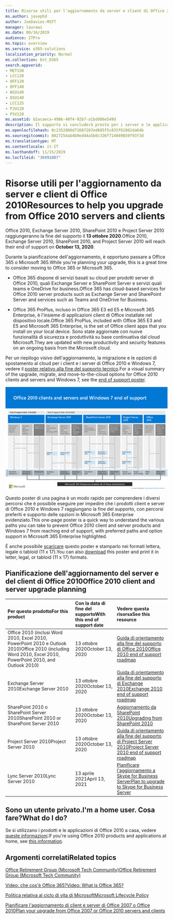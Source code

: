 ```yaml
---
title: Risorse utili per l'aggiornamento da server e client di Office 2010
ms.author: josephd
author: JoeDavies-MSFT
manager: laurawi
ms.date: 09/16/2019
audience: ITPro
ms.topic: overview
ms.service: o365-solutions
localization_priority: Normal
ms.collection: Ent_O365
search.appverid:
- MET150
- LCC120
- OFF120
- OFF140
- WSU140
- OSU140
- LCC125
- PJU120
- PSV120
ms.assetid: b2acaeca-4986-40f4-92b7-a1bdd06e549d
description: Il supporto si concluderà presto per i server e le applicazioni client di Office 2010 e non sono disponibili contratti di supporto personalizzato. Utilizzare questo articolo per iniziare a pianificare l'aggiornamento.
ms.openlocfilehash: 0c2352806d71687287ed885f5c835f61082da64b
ms.sourcegitcommit: 8027254ab4b9ed44a5b0c336f714049859f93f3d
ms.translationtype: MT
ms.contentlocale: it-IT
ms.lasthandoff: 11/15/2019
ms.locfileid: "36991887"
---
```

# <a name="resources-to-help-you-upgrade-from-office-2010-servers-and-clients"></a><span data-ttu-id="a3ab9-104">Risorse utili per l'aggiornamento da server e client di Office 2010</span><span class="sxs-lookup"><span data-stu-id="a3ab9-104">Resources to help you upgrade from Office 2010 servers and clients</span></span>

<span data-ttu-id="a3ab9-105">Office 2010, Exchange Server 2010, SharePoint 2010 e Project Server 2010 raggiungeranno la fine del supporto il **13 ottobre 2020**.</span><span class="sxs-lookup"><span data-stu-id="a3ab9-105">Office 2010, Exchange Server 2010, SharePoint 2010, and Project Server 2010 will reach their end of support on **October 13, 2020**.</span></span> 

<span data-ttu-id="a3ab9-106">Durante la pianificazione dell'aggiornamento, è opportuno passare a Office 365 o Microsoft 365.</span><span class="sxs-lookup"><span data-stu-id="a3ab9-106">While you're planning your upgrade, this is a great time to consider moving to Office 365 or Microsoft 365.</span></span> 

- <span data-ttu-id="a3ab9-107">Office 365 dispone di servizi basati su cloud per prodotti server di Office 2010, quali Exchange Server e SharePoint Server e servizi quali teams e OneDrive for business.</span><span class="sxs-lookup"><span data-stu-id="a3ab9-107">Office 365 has cloud-based services for Office 2010 server products such as Exchange Server and SharePoint Server and services such as Teams and OneDrive for Business.</span></span> 

- <span data-ttu-id="a3ab9-108">Office 365 ProPlus, incluso in Office 365 E3 ed E5 e Microsoft 365 Enterprise, è l'insieme di applicazioni client di Office installate nel dispositivo locale.</span><span class="sxs-lookup"><span data-stu-id="a3ab9-108">Office 365 ProPlus, included with Office 365 E3 and E5 and Microsoft 365 Enterprise, is the set of Office client apps that you install on your local device.</span></span> <span data-ttu-id="a3ab9-109">Sono state aggiornate con nuove funzionalità di sicurezza e produttività su base continuativa dal cloud Microsoft.</span><span class="sxs-lookup"><span data-stu-id="a3ab9-109">They are updated with new productivity and security features on an ongoing basis from the Microsoft cloud.</span></span>

<span data-ttu-id="a3ab9-110">Per un riepilogo visivo dell'aggiornamento, la migrazione e le opzioni di spostamento al cloud per i client e i server di Office 2010 e Windows 7, vedere il [poster relativo alla fine del supporto tecnico](./media/upgrade-from-office-2010-servers-and-products/Office2010Windows7EndOfSupport.pdf).</span><span class="sxs-lookup"><span data-stu-id="a3ab9-110">For a visual summary of the upgrade, migrate, and move-to-the-cloud options for Office 2010 clients and servers and Windows 7, see the [end of support poster](./media/upgrade-from-office-2010-servers-and-products/Office2010Windows7EndOfSupport.pdf).</span></span>

![](./media/upgrade-from-office-2010-servers-and-products/office2010-windows7-end-of-support.png)

<span data-ttu-id="a3ab9-111">Questo poster di una pagina è un modo rapido per comprendere i diversi percorsi che è possibile eseguire per impedire che i prodotti client e server di Office 2010 e Windows 7 raggiungano la fine del supporto, con percorsi preferiti e supporto delle opzioni in Microsoft 365 Enterprise evidenziato.</span><span class="sxs-lookup"><span data-stu-id="a3ab9-111">This one-page poster is a quick way to understand the various paths you can take to prevent Office 2010 client and server products and Windows 7 from reaching end of support, with preferred paths and option support in Microsoft 365 Enterprise highlighted.</span></span>

<span data-ttu-id="a3ab9-112">È anche possibile [scaricare](https://github.com/MicrosoftDocs/microsoft-365-docs/raw/public/microsoft-365/enterprise/media/migration-microsoft-365-enterprise-workload/Office2010Windows7EndOfSupport.pdf) questo poster e stamparlo nei formati lettera, legale o tabloid (11 x 17).</span><span class="sxs-lookup"><span data-stu-id="a3ab9-112">You can also [download](https://github.com/MicrosoftDocs/microsoft-365-docs/raw/public/microsoft-365/enterprise/media/migration-microsoft-365-enterprise-workload/Office2010Windows7EndOfSupport.pdf) this poster and print it in letter, legal, or tabloid (11 x 17) formats.</span></span>
      
## <a name="office-2010-client-and-server-upgrade-planning"></a><span data-ttu-id="a3ab9-113">Pianificazione dell'aggiornamento del server e del client di Office 2010</span><span class="sxs-lookup"><span data-stu-id="a3ab9-113">Office 2010 client and server upgrade planning</span></span>
  
|<span data-ttu-id="a3ab9-114">**Per questo prodotto**</span><span class="sxs-lookup"><span data-stu-id="a3ab9-114">**For this product**</span></span>|<span data-ttu-id="a3ab9-115">**Con la data di fine del supporto**</span><span class="sxs-lookup"><span data-stu-id="a3ab9-115">**With this end of support date**</span></span>|<span data-ttu-id="a3ab9-116">**Vedere questa risorsa**</span><span class="sxs-lookup"><span data-stu-id="a3ab9-116">**See this resource**</span></span>|
|:-----|:-----|:-----|
|<span data-ttu-id="a3ab9-117">Office 2010 (inclusi Word 2010, Excel 2010, PowerPoint 2010 e Outlook 2010)</span><span class="sxs-lookup"><span data-stu-id="a3ab9-117">Office 2010 (including Word 2010, Excel 2010, PowerPoint 2010, and Outlook 2010)</span></span>  <br/> | <span data-ttu-id="a3ab9-118">13 ottobre 2020</span><span class="sxs-lookup"><span data-stu-id="a3ab9-118">October 13, 2020</span></span> |[<span data-ttu-id="a3ab9-119">Guida di orientamento alla fine del supporto di Office 2010</span><span class="sxs-lookup"><span data-stu-id="a3ab9-119">Office 2010 end of support roadmap</span></span>](https://docs.microsoft.com/DeployOffice/office-2010-end-support-roadmap) <br/> |
|<span data-ttu-id="a3ab9-120">Exchange Server 2010</span><span class="sxs-lookup"><span data-stu-id="a3ab9-120">Exchange Server 2010</span></span>  <br/> | <span data-ttu-id="a3ab9-121">13 ottobre 2020</span><span class="sxs-lookup"><span data-stu-id="a3ab9-121">October 13, 2020</span></span>  |[<span data-ttu-id="a3ab9-122">Guida di orientamento alla fine del supporto di Exchange 2010</span><span class="sxs-lookup"><span data-stu-id="a3ab9-122">Exchange 2010 end of support roadmap</span></span>](exchange-2010-end-of-support.md) <br/> |
|<span data-ttu-id="a3ab9-123">SharePoint 2010 o SharePoint Server 2010</span><span class="sxs-lookup"><span data-stu-id="a3ab9-123">SharePoint 2010 or SharePoint Server 2010</span></span>  <br/> | <span data-ttu-id="a3ab9-124">13 ottobre 2020</span><span class="sxs-lookup"><span data-stu-id="a3ab9-124">October 13, 2020</span></span> |[<span data-ttu-id="a3ab9-125">Aggiornamento da SharePoint 2010</span><span class="sxs-lookup"><span data-stu-id="a3ab9-125">Upgrading from SharePoint 2010</span></span>](upgrade-from-sharepoint-2010.md) <br/> |
|<span data-ttu-id="a3ab9-126">Project Server 2010</span><span class="sxs-lookup"><span data-stu-id="a3ab9-126">Project Server 2010</span></span> <br/> | <span data-ttu-id="a3ab9-127">13 ottobre 2020</span><span class="sxs-lookup"><span data-stu-id="a3ab9-127">October 13, 2020</span></span> | [<span data-ttu-id="a3ab9-128">Guida di orientamento alla fine del supporto di Project Server 2010</span><span class="sxs-lookup"><span data-stu-id="a3ab9-128">Project Server 2010 end of support roadmap</span></span>](project-server-2010-end-of-support.md) <br/> |
|<span data-ttu-id="a3ab9-129">Lync Server 2010</span><span class="sxs-lookup"><span data-stu-id="a3ab9-129">Lync Server 2010</span></span> <br/> | <span data-ttu-id="a3ab9-130">13 aprile 2021</span><span class="sxs-lookup"><span data-stu-id="a3ab9-130">April 13, 2021</span></span> | [<span data-ttu-id="a3ab9-131">Pianificare l'aggiornamento a Skype for Business Server</span><span class="sxs-lookup"><span data-stu-id="a3ab9-131">Plan to upgrade to Skype for Business Server</span></span>](https://docs.microsoft.com/skypeforbusiness/plan-your-deployment/upgrade) <br/> |
    
## <a name="im-a-home-user-what-do-i-do"></a><span data-ttu-id="a3ab9-132">Sono un utente privato.</span><span class="sxs-lookup"><span data-stu-id="a3ab9-132">I'm a home user.</span></span> <span data-ttu-id="a3ab9-133">Cosa fare?</span><span class="sxs-lookup"><span data-stu-id="a3ab9-133">What do I do?</span></span>

<span data-ttu-id="a3ab9-134">Se si utilizzano i prodotti e le applicazioni di Office 2010 a casa, vedere [queste informazioni](plan-upgrade-previous-versions-office.md#im-a-home-user-what-do-i-do).</span><span class="sxs-lookup"><span data-stu-id="a3ab9-134">If you're using Office 2010 products and applications at home, see [this information](plan-upgrade-previous-versions-office.md#im-a-home-user-what-do-i-do).</span></span>

## <a name="related-topics"></a><span data-ttu-id="a3ab9-135">Argomenti correlati</span><span class="sxs-lookup"><span data-stu-id="a3ab9-135">Related topics</span></span>

[<span data-ttu-id="a3ab9-136">Office Retirement Group (Microsoft Tech Community)</span><span class="sxs-lookup"><span data-stu-id="a3ab9-136">Office Retirement Group (Microsoft Tech Community)</span></span>](https://go.microsoft.com/fwlink/?linkid=842065)
  
[<span data-ttu-id="a3ab9-137">Video: che cos'è Office 365?</span><span class="sxs-lookup"><span data-stu-id="a3ab9-137">Video: What is Office 365?</span></span>](https://support.office.com/article/847caf12-2589-452c-8aca-1c009797678b.aspx)
  
[<span data-ttu-id="a3ab9-138">Politica relativa al ciclo di vita di Microsoft</span><span class="sxs-lookup"><span data-stu-id="a3ab9-138">Microsoft Lifecycle Policy</span></span>](https://go.microsoft.com/fwlink/?linkid=865200)

[<span data-ttu-id="a3ab9-139">Pianificare l'aggiornamento di client e server di Office 2007 o Office 2010</span><span class="sxs-lookup"><span data-stu-id="a3ab9-139">Plan your upgrade from Office 2007 or Office 2010 servers and clients</span></span>](plan-upgrade-previous-versions-office.md)

